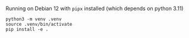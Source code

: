 Running on Debian 12 with `pipx` installed (which depends on python 3.11)

``` shell
python3 -m venv .venv
source .venv/bin/activate
pip install -e .
```